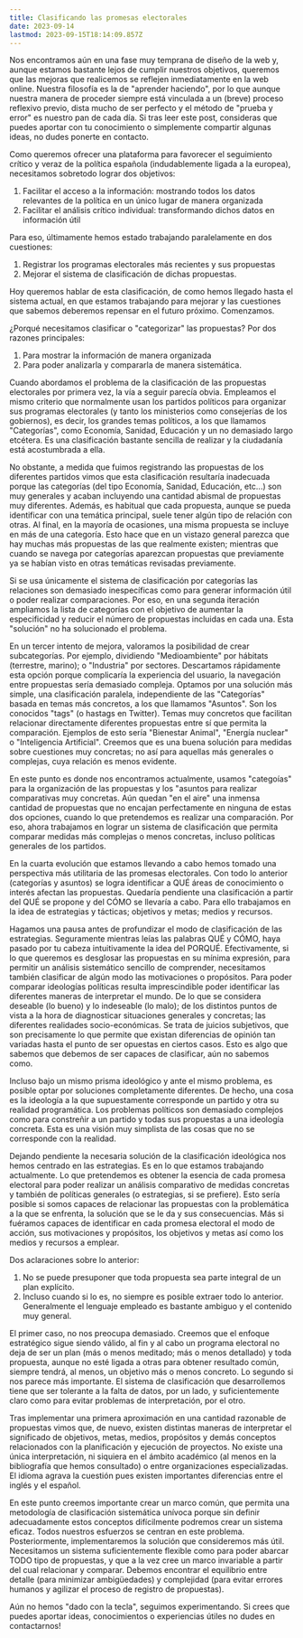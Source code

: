 ```yaml
---
title: Clasificando las promesas electorales
date: 2023-09-14
lastmod: 2023-09-15T18:14:09.857Z
---
```

Nos encontramos aún en una fase muy temprana de diseño de la web y, aunque estamos bastante lejos de cumplir nuestros objetivos, queremos que las mejoras que realicemos se reflejen inmediatamente en la web online. Nuestra filosofía es la de "aprender haciendo", por lo que aunque nuestra manera de proceder siempre está vinculada a un (breve) proceso reflexivo previo, dista mucho de ser perfecto y el método de "prueba y error" es nuestro pan de cada día. Si tras leer este post, consideras que puedes aportar con tu conocimiento o simplemente compartir algunas ideas, no dudes ponerte en contacto. 

Como queremos ofrecer una plataforma para favorecer el seguimiento crítico y veraz de la política española (indudablemente ligada a la europea), necesitamos sobretodo lograr dos objetivos:
1. Facilitar el acceso a la información: mostrando todos los datos relevantes de la política en un único lugar de manera organizada
2. Facilitar el análisis crítico individual: transformando dichos datos en información útil

Para eso, últimamente hemos estado trabajando paralelamente en dos cuestiones:
1. Registrar los programas electorales más recientes y sus propuestas
1. Mejorar el sistema de clasificación de dichas propuestas.

Hoy queremos hablar de esta clasificación, de como hemos llegado hasta el sistema actual, en que estamos trabajando para mejorar y las cuestiones que sabemos deberemos repensar en el futuro próximo. Comenzamos.

¿Porqué necesitamos clasificar o "categorizar" las propuestas? Por dos razones principales:
1. Para mostrar la información de manera organizada
2. Para poder analizarla y compararla de manera sistemática.

Cuando abordamos el problema de la clasificación de las propuestas electorales por primera vez, la vía a seguir parecía obvia. Empleamos el mismo criterio que normalmente usan los partidos políticos para organizar sus programas electorales (y tanto los ministerios como consejerías de los gobiernos), es decir, los grandes temas políticos, a los que llamamos "Categorías", como Economía, Sanidad, Educación y un no demasiado largo etcétera. Es una clasificación bastante sencilla de realizar y la ciudadanía está acostumbrada a ella.

No obstante, a medida que fuimos registrando las propuestas de los diferentes partidos vimos que esta clasificación resultaría inadecuada porque las categorías (del tipo Economía, Sanidad, Educación, etc...) son muy generales y acaban incluyendo una cantidad abismal de propuestas muy diferentes. Además, es habitual que cada propuesta, aunque se pueda identificar con una temática principal, suele tener algún tipo de relación con otras. Al final, en la mayoría de ocasiones, una misma propuesta se incluye en más de una categoría. Esto hace que en un vistazo general parezca que hay muchas más propuestas de las que realmente existen; mientras que cuando se navega por categorías aparezcan propuestas que previamente ya se habían visto en otras temáticas revisadas previamente.

Si se usa únicamente el sistema de clasificación por categorías las relaciones son demasiado inespecíficas como para generar información útil o poder realizar comparaciones. Por eso, en una segunda iteración ampliamos la lista de categorías con el objetivo de aumentar la especificidad y reducir el número de propuestas incluidas en cada una. Esta "solución" no ha solucionado el problema. 

En un tercer intento de mejora, valoramos la posibilidad de crear subcategorías. Por ejemplo, dividiendo "Medioambiente" por hábitats (terrestre, marino); o "Industria" por sectores. Descartamos rápidamente esta opción porque complicaría la experiencia del usuario, la navegación entre propuestas sería demasiado compleja. Optamos por una solución más simple, una clasificación paralela, independiente de las "Categorías" basada en temas más concretos, a los que llamamos "Asuntos". Son los conocidos "tags" (o hastags en Twitter). Temas muy concretos que facilitan relacionar directamente diferentes propuestas entre sí que permita la comparación. Ejemplos de esto sería "Bienestar Animal", "Energía nuclear" o "Inteligencia Artificial". Creemos que es una buena solución para medidas sobre cuestiones muy concretas; no así para aquellas más generales o complejas, cuya relación es menos evidente.

En este punto es donde nos encontramos actualmente, usamos "categoías" para la organización de las propuestas y los "asuntos para realizar comparativas muy concretas. Aún quedan "en el aire" una inmensa cantidad de propuestas que no encajan perfectamente en ninguna de estas dos opciones, cuando lo que pretendemos es realizar una comparación. Por eso, ahora trabajamos en lograr un sistema de clasificación que permita comparar medidas más complejas o menos concretas, incluso políticas generales de los partidos.

En la cuarta evolución que estamos llevando a cabo hemos tomado una perspectiva más utilitaria de las promesas electorales. Con todo lo anterior (categorías y asuntos) se logra identificar a QUÉ áreas de conocimiento o interés afectan las propuestas. Quedaría pendiente una clasificación a partir del QUÉ se propone y del CÓMO se llevaría a cabo. Para ello trabajamos en la idea de estrategias y tácticas; objetivos y metas; medios y recursos.

Hagamos una pausa antes de profundizar el modo de clasificación de las estrategias. Seguramente mientras leías las palabras QUÉ y CÓMO, haya pasado por tu cabeza intuitivamente la idea del PORQUÉ. Efectivamente, si lo que queremos es desglosar las propuestas en su mínima expresión, para permitir un análisis sistemático sencillo de comprender, necesitamos también clasificar de algún modo las motivaciones o propósitos. Para poder comparar ideologías políticas resulta imprescindible poder identificar las diferentes maneras de interpretar el mundo. De lo que se considera deseable (lo bueno) y lo indeseable (lo malo); de los distintos puntos de vista a la hora de diagnosticar situaciones generales y concretas; las diferentes realidades socio-económicas. Se trata de juicios subjetivos, que son precisamente lo que permite que existan diferencias de opinión tan variadas hasta el punto de ser opuestas en ciertos casos. Esto es algo que sabemos que debemos de ser capaces de clasificar, aún no sabemos como.

Incluso bajo un mismo prisma ideológico y ante el mismo problema, es posible optar por soluciones completamente diferentes. De hecho, una cosa es la ideología a la que supuestamente corresponde un partido y otra su realidad programática. Los problemas políticos son demasiado complejos como para constreñir a un partido y todas sus propuestas a una ideología concreta. Esta es una visión muy simplista de las cosas que no se corresponde con la realidad. 

Dejando pendiente la necesaria solución de la clasificación ideológica nos hemos centrado en las estrategias. Es en lo que estamos trabajando actualmente. Lo que pretendemos es obtener la esencia de cada promesa electoral para poder realizar un análisis comparativo de medidas concretas y también de políticas generales (o estrategias, si se prefiere). Esto sería posible si somos capaces de relacionar las propuestas con la problemática a la que se enfrenta, la solución que se le da y sus consecuencias. Más si fuéramos capaces de identificar en cada promesa electoral el modo de acción, sus motivaciones y propósitos, los objetivos y metas así como los medios y recursos a emplear. 

Dos aclaraciones sobre lo anterior:
1. No se puede presuponer que toda propuesta sea parte integral de un plan explícito.
1. Incluso cuando si lo es, no siempre es posible extraer todo lo anterior. Generalmente el lenguaje empleado es bastante ambiguo y el contenido muy general. 

El primer caso, no nos preocupa demasiado. Creemos que el enfoque estratégico sigue siendo válido, al fin y al cabo un programa electoral no deja de ser un plan (más o menos meditado; más o menos detallado) y toda propuesta, aunque no esté ligada a otras para obtener resultado común, siempre tendrá, al menos, un objetivo más o menos concreto. Lo segundo si nos parece más importante. El sistema de clasificación que desarrollemos tiene que ser tolerante a la falta de datos, por un lado, y suficientemente claro como para evitar problemas de interpretación, por el otro.

Tras implementar una primera aproximación en una cantidad razonable de propuestas vimos que, de nuevo, existen distintas maneras de interpretar el significado de objetivos, metas, medios, propósitos y demás conceptos relacionados con la planificación y ejecución de proyectos. No existe una única interpretación, ni siquiera en el ámbito académico (al menos en la bibliografía que hemos consultado) o entre organizaciones especializadas. El idioma agrava la cuestión pues existen importantes diferencias entre el inglés y el español. 

En este punto creemos importante crear un marco común, que permita una metodología de clasificación sistemática unívoca porque sin definir adecuadamente estos conceptos difícilmente podremos crear un sistema eficaz. Todos nuestros esfuerzos se centran en este problema. Posteriormente, implementaremos la solución que consideremos más útil. Necesitamos un sistema suficientemente flexible como para poder abarcar TODO tipo de propuestas, y que a la vez cree un marco invariable a partir del cual relacionar y comparar. Debemos encontrar el equilibrio entre detalle (para minimizar ambigüedades) y complejidad (para evitar errores humanos y agilizar el proceso de registro de propuestas). 

Aún no hemos "dado con la tecla", seguimos experimentando. Si crees que puedes aportar ideas, conocimientos o experiencias útiles no dudes en contactarnos!



